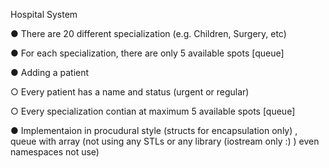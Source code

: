 Hospital System

● There are 20 different specialization (e.g. Children, Surgery, etc)

● For each specialization, there are only 5 available spots [queue]

● Adding a patient

  ○ Every patient has a name and status (urgent or regular)
  
  ○ Every specialization contian at maximum 5 available spots [queue]

● Implementaion in procudural style (structs for encapsulation only)
, queue with array (not using any STLs or any library (iostream only :) ) even namespaces not use) 
